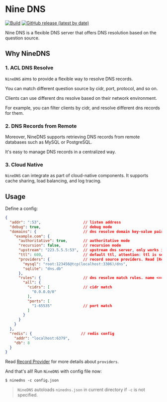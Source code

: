 # Nine DNS
[![Build](https://github.com/wintbiit/NineDNS/actions/workflows/build.yml/badge.svg)](https://github.com/wintbiit/NineDNS/actions/workflows/build.yml)
[![GitHub release (latest by date)](https://img.shields.io/github/v/release/wintbiit/NineDNS)](https://github.com/wintbiit/NineDNS/releases)

Nine DNS is a flexible DNS server that offers DNS resolution based on the question source.

## Why NineDNS
### 1. ACL DNS Resolve
`NineDNS` aims to provide a flexible way to resolve DNS records.

You can match different question source by cidr, port, protocol, and so on.

Clients can use different dns resolve based on their network environment.

For example, you can filter clients by cidr, and resolve different dns records for them.

### 2. DNS Records from Remote
Moreover, NineDNS supports retrieving DNS records from remote databases such as MySQL or PostgreSQL.

It's easy to manage DNS records in a centralized way.

### 3. Cloud Native
`NineDNS` can integrate as part of cloud-native components. It supports cache sharing, load balancing, and log tracing.

## Usage
Define a config:
```json
{
  "addr": ":53",                   // listen address
  "debug": true,                   // debug mode
  "domains": {                     // dns resolve domain key-value pairs. domain <===> resolve config
    "example.com": {
      "authoritative": true,       // authoritative mode
      "recursion": false,          // recursion mode
      "upstream": "223.5.5.5:53",  // upstream dns server, only works in recursion mode
      "ttl": 600,                  // default ttl, attention: ttl is server level, not record level. server re-fetch record source ttl
      "providers": {               // record source providers. Read [Record Provider](#record-provider) for more details
        "mysql": "root:123456@tcp(localhost:3306)/dns",
        "sqlite": "dns.db"
      },
      "rules": {                   // dns resolve match rules. name <===> rule. Name is also used as table name in mysql record source
        "all": {
          "cidrs": [               // cidr match
            "0.0.0.0/0"
          ],
          "ports": [
            "1-65535"              // port match
          ]
        }
      }
    }
  },
  "redis": {                      // redis config
    "addr": "localhost:6379",
    "db": 8
  }
}
```
Read [Record Provider](provider/README.md) for more details about `providers`.

And that's all! Run `NineDNS` with config file now:
```shell
$ ninedns -c config.json
```
> `NineDNS` autoloads `ninedns.json` in current directory if `-c` is not specified.